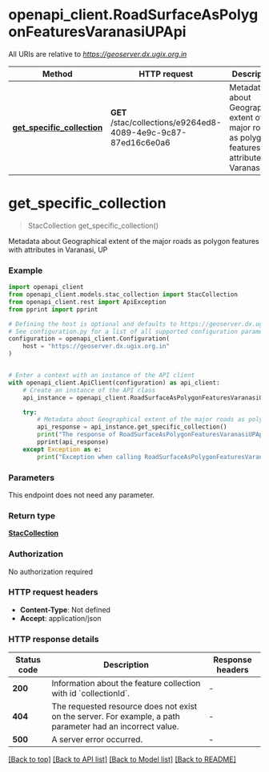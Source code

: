 # openapi_client.RoadSurfaceAsPolygonFeaturesVaranasiUPApi

All URIs are relative to *https://geoserver.dx.ugix.org.in*

Method | HTTP request | Description
------------- | ------------- | -------------
[**get_specific_collection**](RoadSurfaceAsPolygonFeaturesVaranasiUPApi.md#get_specific_collection) | **GET** /stac/collections/e9264ed8-4089-4e9c-9c87-87ed16c6e0a6 | Metadata about Geographical extent of the major roads as polygon features  with attributes in Varanasi, UP


# **get_specific_collection**
> StacCollection get_specific_collection()

Metadata about Geographical extent of the major roads as polygon features  with attributes in Varanasi, UP

### Example


```python
import openapi_client
from openapi_client.models.stac_collection import StacCollection
from openapi_client.rest import ApiException
from pprint import pprint

# Defining the host is optional and defaults to https://geoserver.dx.ugix.org.in
# See configuration.py for a list of all supported configuration parameters.
configuration = openapi_client.Configuration(
    host = "https://geoserver.dx.ugix.org.in"
)


# Enter a context with an instance of the API client
with openapi_client.ApiClient(configuration) as api_client:
    # Create an instance of the API class
    api_instance = openapi_client.RoadSurfaceAsPolygonFeaturesVaranasiUPApi(api_client)

    try:
        # Metadata about Geographical extent of the major roads as polygon features  with attributes in Varanasi, UP
        api_response = api_instance.get_specific_collection()
        print("The response of RoadSurfaceAsPolygonFeaturesVaranasiUPApi->get_specific_collection:\n")
        pprint(api_response)
    except Exception as e:
        print("Exception when calling RoadSurfaceAsPolygonFeaturesVaranasiUPApi->get_specific_collection: %s\n" % e)
```



### Parameters

This endpoint does not need any parameter.

### Return type

[**StacCollection**](StacCollection.md)

### Authorization

No authorization required

### HTTP request headers

 - **Content-Type**: Not defined
 - **Accept**: application/json

### HTTP response details

| Status code | Description | Response headers |
|-------------|-------------|------------------|
**200** | Information about the feature collection with id &#x60;collectionId&#x60;. |  -  |
**404** | The requested resource does not exist on the server. For example, a path parameter had an incorrect value. |  -  |
**500** | A server error occurred. |  -  |

[[Back to top]](#) [[Back to API list]](../README.md#documentation-for-api-endpoints) [[Back to Model list]](../README.md#documentation-for-models) [[Back to README]](../README.md)

